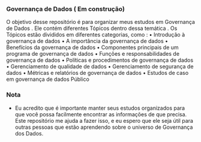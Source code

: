 ### Governança  de Dados ( Em construção)


O objetivo desse repositório é para organizar meus estudos em Governança  de Dados . Ele contém diferentes Tópicos dentro dessa temática .
Os Tópicos  estão divididos em diferentes categorias, como : 
• Introdução à governança de dados
• A importância da governança de dados
• Benefícios da governança de dados
• Componentes principais de um programa de governança de dados
• Funções e responsabilidades de governança de dados
• Políticas e procedimentos de governança de dados
• Gerenciamento de qualidade de dados
• Gerenciamento de segurança de dados
• Métricas e relatórios de governança de dados
• Estudos de caso em governança de dados
Público

 ### Nota

  - Eu acredito que é importante manter seus estudos organizados para que você possa facilmente encontrar as informações de que precisa. Este repositório me ajuda a fazer isso, e eu espero que ele seja útil para outras pessoas que estão aprendendo sobre o universo de Governança dos Dados.

